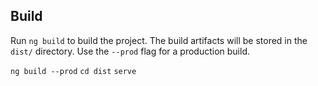 ## Build

Run `ng build` to build the project. The build artifacts will be stored in the `dist/` directory. Use the `--prod` flag for a production build.


`ng build --prod`
`cd dist`
`serve`
